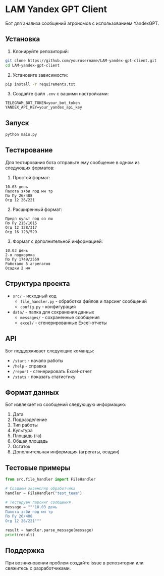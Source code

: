 # LAM Yandex GPT Client

Бот для анализа сообщений агрономов с использованием YandexGPT.

## Установка

1. Клонируйте репозиторий:
```bash
git clone https://github.com/yourusername/LAM-yandex-gpt-client.git
cd LAM-yandex-gpt-client
```

2. Установите зависимости:
```bash
pip install -r requirements.txt
```

3. Создайте файл `.env` с вашими настройками:
```
TELEGRAM_BOT_TOKEN=your_bot_token
YANDEX_API_KEY=your_yandex_api_key
```

## Запуск

```bash
python main.py
```

## Тестирование

Для тестирования бота отправьте ему сообщение в одном из следующих форматов:

1. Простой формат:
```
10.03 день
Пахота зяби под мн тр
По Пу 26/488
Отд 12 26/221
```

2. Расширенный формат:
```
Предп культ под оз пш
По Пу 215/1015
Отд 12 128/317
Отд 16 123/529
```

3. Формат с дополнительной информацией:
```
10.03 день
2-я подкормка
По Пу 1749/2559
Работало 5 агрегатов
Осадки 2 мм
```

## Структура проекта

- `src/` - исходный код
  - `file_handler.py` - обработка файлов и парсинг сообщений
  - `config.py` - конфигурация
- `data/` - папка для сохранения данных
  - `messages/` - сохраненные сообщения
  - `excel/` - сгенерированные Excel-отчеты

## API

Бот поддерживает следующие команды:

- `/start` - начало работы
- `/help` - справка
- `/report` - сгенерировать Excel-отчет
- `/stats` - показать статистику

## Формат данных

Бот извлекает из сообщений следующую информацию:

1. Дата
2. Подразделение
3. Тип работы
4. Культура
5. Площадь (га)
6. Общая площадь
7. Остаток
8. Дополнительная информация (агрегаты, осадки)

## Тестовые примеры

```python
from src.file_handler import FileHandler

# Создаем экземпляр обработчика
handler = FileHandler("test_team")

# Тестируем парсинг сообщения
message = """10.03 день
Пахота зяби под мн тр
По Пу 26/488
Отд 12 26/221"""

result = handler.parse_message(message)
print(result)
```

## Поддержка

При возникновении проблем создайте issue в репозитории или свяжитесь с разработчиками. 